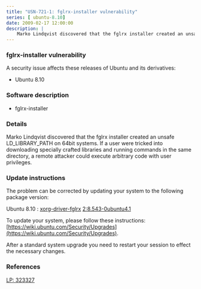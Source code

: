 ```yaml
---
title: "USN-721-1: fglrx-installer vulnerability"
series: [ ubuntu-8.10]
date: 2009-02-17 12:00:00
description: |
    Marko Lindqvist discovered that the fglrx installer created an unsafe LD_LIBRARY_PATH on 64bit systems.  If a user were tricked into downloading specially crafted libraries and running commands in the same directory, a remote attacker could execute arbitrary code with user privileges. 
--- 
```

 
 


### fglrx-installer vulnerability

A security issue affects these releases of Ubuntu and its derivatives:

* Ubuntu 8.10

### Software description

* fglrx-installer 

### Details

Marko Lindqvist discovered that the fglrx installer created an unsafe LD_LIBRARY_PATH on 64bit systems. If a user were tricked into downloading specially crafted libraries and running commands in the same directory, a remote attacker could execute arbitrary code with user privileges. 

### Update instructions

The problem can be corrected by updating your system to the following package version:

Ubuntu 8.10
 : [xorg-driver-fglrx](https://launchpad.net/ubuntu/+source/fglrx-installer) <span> [2:8.543-0ubuntu4.1](https://launchpad.net/ubuntu/+source/fglrx-installer/2:8.543-0ubuntu4.1) </span> 

To update your system, please follow these instructions: [https://wiki.ubuntu.com/Security/Upgrades](https://wiki.ubuntu.com/Security/Upgrades).

After a standard system upgrade you need to restart your session to effect the necessary changes. 

### References

 
 [LP: 323327](https://launchpad.net/bugs/323327)
 

